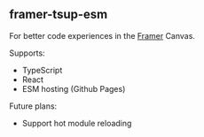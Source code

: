 ## framer-tsup-esm

For better code experiences in the [Framer](https://www.framer.com/) Canvas.

Supports:

- TypeScript
- React
- ESM hosting (Github Pages)

Future plans:

- Support hot module reloading
